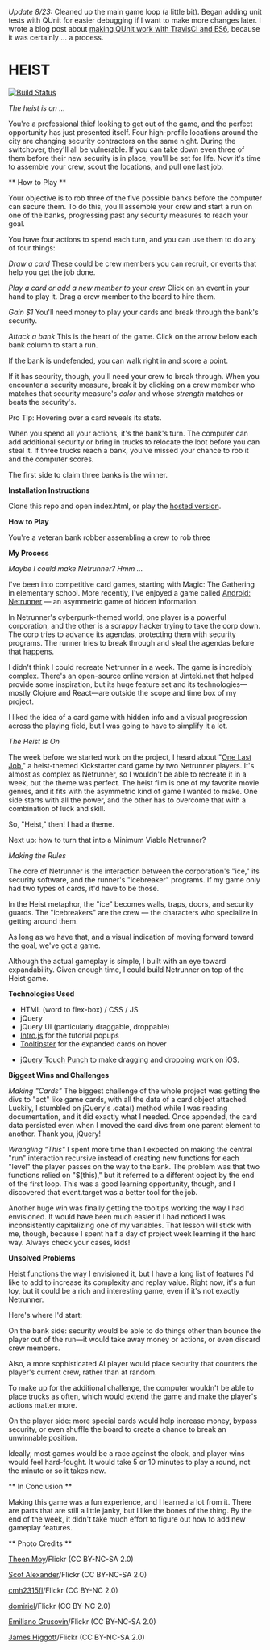 *Update 8/23:* Cleaned up the main game loop (a little bit). Began adding unit tests with QUnit for easier debugging if I want to make more changes later. I wrote a blog post about [making QUnit work with TravisCI and ES6](https://medium.com/@strutting/how-to-set-up-automated-testing-with-qunit-travisci-and-es6-f96666438e5), because it was certainly ... a process.

# **HEIST**

[![Build Status](https://travis-ci.org/jayhatha/heist-game.svg?branch=master)](https://travis-ci.org/jayhatha/heist-game)

*The heist is on ...*

You're a professional thief looking to get out of the game, and the perfect opportunity has just presented itself. Four high-profile locations around the city are changing security contractors on the same night. During the switchover, they'll all be vulnerable. If you can take down even three of them before their new security is in place, you'll be set for life. Now it's time to assemble your crew, scout the locations, and pull one last job.  

** How to Play **

Your objective is to rob three of the five possible banks before the computer can secure them. To do this, you'll assemble your crew and start a run on one of the banks, progressing past any security measures to reach your goal.

You have four actions to spend each turn, and you can use them to do any of four things:

*Draw a card*
These could be crew members you can recruit, or events that help you get the job done.

*Play a card or add a new member to your crew*
Click on an event in your hand to play it. Drag a crew member to the board to hire them.

*Gain $1*
You'll need money to play your cards and break through the bank's security.

*Attack a bank*
This is the heart of the game. Click on the arrow below each bank column to start a run.

If the bank is undefended, you can walk right in and score a point.

If it has security, though, you'll need your crew to break through. When you encounter a security measure, break it by clicking on a crew member who matches that security measure's *color* and whose *strength* matches or beats the security's.

Pro Tip: Hovering over a card reveals its stats.

When you spend all your actions, it's the bank's turn. The computer can add additional security or bring in trucks to relocate the loot before you can steal it. If three trucks reach a bank, you've missed your chance to rob it and the computer scores.

The first side to claim three banks is the winner.


**Installation Instructions**

Clone this repo and open index.html, or play the [hosted version](https://jayhatha.github.io/heist-game/).

**How to Play**

You're a veteran bank robber assembling a crew to rob three

**My Process**

*Maybe I could make Netrunner? Hmm ...*

I've been into competitive card games, starting with Magic: The Gathering in elementary school. More recently, I've enjoyed a game called [Android: Netrunner](https://www.fantasyflightgames.com/en/products/android-netrunner-the-card-game/) — an asymmetric game of hidden information.

In Netrunner's cyberpunk-themed world, one player is a powerful corporation, and the other is a scrappy hacker trying to take the corp down. The corp tries to advance its agendas, protecting them with security programs. The runner tries to break through and steal the agendas before that happens.

I didn't think I could recreate Netrunner in a week. The game is incredibly complex. There's an open-source online version at Jinteki.net that helped provide some inspiration, but its huge feature set and its technologies—mostly Clojure and React—are outside the scope and time box of my project.

I liked the idea of a card game with hidden info and a visual progression across the playing field, but I was going to have to simplify it a lot.

*The Heist Is On*

The week before we started work on the project, I heard about "[One Last Job](https://www.kickstarter.com/projects/briangcronin/one-last-job-a-heist-card-game)," a heist-themed Kickstarter card game by two Netrunner players. It's almost as complex as Netrunner, so I wouldn't be able to recreate it in a week, but the theme was perfect. The heist film is one of my favorite movie genres, and it fits with the asymmetric kind of game I wanted to make. One side starts with all the power, and the other has to overcome that with a combination of luck and skill.

So, "Heist," then! I had a theme.

Next up: how to turn that into a Minimum Viable Netrunner?

*Making the Rules*

The core of Netrunner is the interaction between the corporation's "ice," its security software, and the runner's "icebreaker" programs. If my game only had two types of cards, it'd have to be those.

In the Heist metaphor, the "ice" becomes walls, traps, doors, and security guards. The "icebreakers" are the crew — the characters who specialize in getting around them.

As long as we have that, and a visual indication of moving forward toward the goal, we've got a game.

Although the actual gameplay is simple, I built with an eye toward expandability. Given enough time, I could build Netrunner on top of the Heist game.

**Technologies Used**

* HTML (word to flex-box) / CSS / JS  
* jQuery  
* jQuery UI (particularly draggable, droppable)  
* [Intro.js](https://introjs.com) for the tutorial popups  
* [Tooltipster](http://iamceege.github.io/tooltipster/) for the expanded cards on hover
- [jQuery Touch Punch](http://touchpunch.furf.com) to make dragging and dropping work on iOS.

**Biggest Wins and Challenges**

*Making "Cards"*
The biggest challenge of the whole project was getting the divs to "act" like game cards, with all the data of a card object attached. Luckily, I stumbled on jQuery's .data() method while I was reading documentation, and it did exactly what I needed. Once appended, the card data persisted even when I moved the card divs from one parent element to another. Thank you, jQuery!

*Wrangling "This"*
I spent more time than I expected on making the central "run" interaction recursive instead of creating new functions for each "level" the player passes on the way to the bank. The problem was that two functions relied on "$(this)," but it referred to a different object by the end of the first loop. This was a good learning opportunity, though, and I discovered that event.target was a better tool for the job.

Another huge win was finally getting the tooltips working the way I had envisioned. It would have been much easier if I had noticed I was inconsistently capitalizing one of my variables. That lesson will stick with me, though, because I spent half a day of project week learning it the hard way. Always check your cases, kids!

**Unsolved Problems**

Heist functions the way I envisioned it, but I have a long list of features I'd like to add to increase its complexity and replay value. Right now, it's a fun toy, but it could be a rich and interesting game, even if it's not exactly Netrunner.

Here's where I'd start:

On the bank side: security would be able to do things other than bounce the player out of the run—it would take away money or actions, or even discard crew members.

Also, a more sophisticated AI player would place security that counters the player's current crew, rather than at random.

To make up for the additional challenge, the computer wouldn't be able to place trucks as often, which would extend the game and make the player's actions matter more.

On the player side: more special cards would help increase money, bypass security, or even shuffle the board to create a chance to break an unwinnable position.

Ideally, most games would be a race against the clock, and player wins would feel hard-fought. It would take 5 or 10 minutes to play a round, not the minute or so it takes now.

** In Conclusion **

Making this game was a fun experience, and I learned a lot from it. There are parts that are still a little janky, but I like the bones of the thing. By the end of the week, it didn't take much effort to figure out how to add new gameplay features.

** Photo Credits **

[Theen Moy](https://www.flickr.com/photos/theenmoy/5554943156/)/Flickr (CC BY-NC-SA 2.0)

[Scot Alexander](https://flic.kr/p/5q8qw4)/Flickr (CC BY-NC-SA 2.0)  

[cmh2315fl](https://flic.kr/p/p4ZLkK)/Flickr (CC BY-NC 2.0)

[domiriel](https://www.flickr.com/photos/domiriel/6122146596/)/Flickr  (CC BY-NC 2.0)

[Emiliano Grusovin](https://www.flickr.com/photos/emiliano-iko/12769096263/)/Flickr (CC BY-NC-SA 2.0)

[James Higgott](https://www.flickr.com/photos/higgott/5450137989/)/Flickr (CC BY-NC-SA 2.0)
